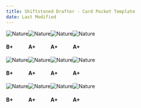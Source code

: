 ```yaml
---
title: Shiftstoned Drafter - Card Pocket Template
date: Last Modified
---
```


<!-- Row 1 -->
<div>

  <div class="cardBlock" style="float: left;">
    <img class="cardDrafterImg" src="https://cards.eternalwarcry.com/cards/full/Draconic_Ire.png" alt="Nature">
    <div class="gradeCircle">
      <h4>B+</h4>
    </div>
  </div>

  <div class="cardBlock" style="float: left;">
    <img class="cardDrafterImg" src="https://cards.eternalwarcry.com/cards/full/Tranquil_Scholar.png" alt="Nature">
    <div class="gradeCircle">
      <h4>A+</h4>
    </div>
  </div>

  <div class="cardBlock" style="float: left;">
    <img class="cardDrafterImg" src="https://cards.eternalwarcry.com/cards/full/Xultan_Brushfang.png" alt="Nature">
    <div class="gradeCircle">
      <h4>A+</h4>
    </div>
  </div>

  <div class="cardBlock" style="float: left;">
    <img class="cardDrafterImg" src="https://cards.eternalwarcry.com/cards/full/Seat_of_Mystery.png" alt="Nature">
    <div class="gradeCircle">
      <h4>A+</h4>
    </div>
  </div>
</div>

<!-- Row 2 -->
<div style="clear: both;">

  <div class="cardBlock" style="float: left;">
    <img class="cardDrafterImg" src="https://cards.eternalwarcry.com/cards/full/Draconic_Ire.png" alt="Nature">
    <div class="gradeCircle">
      <h4>B+</h4>
    </div>
  </div>

  <div class="cardBlock" style="float: left;">
    <img class="cardDrafterImg" src="https://cards.eternalwarcry.com/cards/full/Tranquil_Scholar.png" alt="Nature">
    <div class="gradeCircle">
      <h4>A+</h4>
    </div>
  </div>

  <div class="cardBlock" style="float: left;">
    <img class="cardDrafterImg" src="https://cards.eternalwarcry.com/cards/full/Xultan_Brushfang.png" alt="Nature">
    <div class="gradeCircle">
      <h4>A+</h4>
    </div>
  </div>

  <div class="cardBlock" style="float: left;">
    <img class="cardDrafterImg" src="https://cards.eternalwarcry.com/cards/full/Seat_of_Mystery.png" alt="Nature">
    <div class="gradeCircle">
      <h4>A+</h4>
    </div>
  </div>

</div>

<!-- Row 3 -->
<div style="clear: both;">

  <div class="cardBlock" style="float: left;">
    <img class="cardDrafterImg" src="https://cards.eternalwarcry.com/cards/full/Draconic_Ire.png" alt="Nature">
    <div class="gradeCircle">
      <h4>B+</h4>
    </div>
  </div>

  <div class="cardBlock" style="float: left;">
    <img class="cardDrafterImg" src="https://cards.eternalwarcry.com/cards/full/Tranquil_Scholar.png" alt="Nature">
    <div class="gradeCircle">
      <h4>A+</h4>
    </div>
  </div>

  <div class="cardBlock" style="float: left;">
    <img class="cardDrafterImg" src="https://cards.eternalwarcry.com/cards/full/Xultan_Brushfang.png" alt="Nature">
    <div class="gradeCircle">
      <h4>A+</h4>
    </div>
  </div>

  <div class="cardBlock" style="float: left;">
    <img class="cardDrafterImg" src="https://cards.eternalwarcry.com/cards/full/Seat_of_Mystery.png" alt="Nature">
    <div class="gradeCircle">
      <h4>A+</h4>
    </div>
  </div>

</div>
